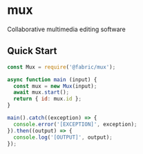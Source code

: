 # mux
Collaborative multimedia editing software

## Quick Start
```js
const Mux = require('@fabric/mux');

async function main (input) {
  const mux = new Mux(input);
  await mux.start();
  return { id: mux.id };
}

main().catch((exception) => {
  console.error('[EXCEPTION]', exception);
}).then((output) => {
  console.log('[OUTPUT]', output);
});
```
